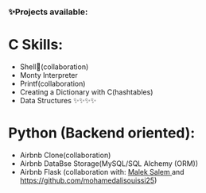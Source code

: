 ###  ✨Projects available:
# C Skills:
* Shell👋(collaboration)
* Monty Interpreter
* Printf(collaboration)
* Creating a Dictionary with C(hashtables)
* Data Structures ✨✨✨✨
# Python (Backend oriented):
* Airbnb Clone(collaboration)
* Airbnb DataBse Storage(MySQL/SQL Alchemy (ORM))
* Airbnb Flask (collaboration with: <a href="https://github.com/maleksal">Malek Salem </a>and https://github.com/mohamedalisouissi25)
<!--
**mahdizaabi/mahdizaabi** is a ✨ _special_ ✨ repository because its `README.md` (this file) appears on your GitHub profile.

Here are some ideas to get you started:
 a ✨ _special_ ✨ repository 

-->
